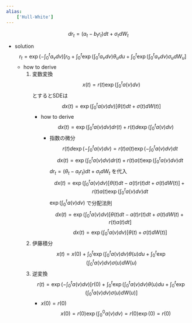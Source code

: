 ```yaml
---
alias:
    ['Hull-White']
---
```

$$
dr_t = (a_t- b_t r_t)dt+\sigma_t dW_t 
$$
- solution
    $$
    r_t= \exp\left(-\int_0^t a_v dv\right) [r_0 + \int_0^t \exp\left(\int_0^t a_vdv\right) \theta_u du+\int_0^t \exp\left(\int_0^t a_v dv\right)\sigma_u dW_u]
    $$
    - how to derive
        1. 変数変換
            $$
            x(t) = r(t)\exp\left(\int_0^t a(v)dv\right)
            $$
            とするとSDEは
            $$
            d x(t) = \exp\left(\int_0^t a(v)dv\right) [\theta(t)dt+\sigma(t) dW(t)]
            $$
            - how to derive
                $$
                d x(t) = \exp\left(\int_0^t a(v)dv\right) dr(t) + r(t) d\exp\left(\int_0^t a(v)dv\right)
                $$
                - 指数の微分
                    $$
                    r(t) d\exp\left(-\int_0^t a(v)dv\right) = r(t) a(t)\exp\left(-\int_0^t a(v)dv\right)dt
                    $$
                $$
                d x(t) = \exp\left(\int_0^t a(v)dv\right) dr(t) + r(t) a(t)\exp\left(\int_0^t a(v)dv\right)dt
                $$
                $dr_t = (\theta_t- a_t r_t)dt+\sigma_t dW_t$  を代入
                $$
                d x(t) = \exp\left(\int_0^t a(v)dv\right) [\theta(t)dt- a(t) r(t)dt+\sigma(t) dW(t)]  + r(t) a(t)\exp\left(\int_0^t a(v)dv\right)dt
                $$
                $\exp\left(\int_0^t a(v)dv\right)$ で分配法則
                $$
                d x(t) = \exp\left(\int_0^t a(v)dv\right) [\theta(t)dt- a(t) r(t)dt+\sigma(t) dW(t)  + r(t) a(t)dt]
                $$
                $$
                d x(t) = \exp\left(\int_0^t a(v)dv\right) [\theta(t)+\sigma(t) dW(t)]
                $$
        2. 伊藤積分
            $$
            x(t) = x(0) + \int_0^t \exp\left(\int_0^t a(v)dv\right) \theta(u) du+\int_0^t \exp\left(\int_0^t a(v)dv\right)\sigma(u) dW(u)
            $$
        3. 逆変換
            $$
            r(t) = \exp\left(-\int_0^t a(v)dv\right) [r(0) + \int_0^t \exp\left(\int_0^t a(v)dv\right) \theta(u) du+\int_0^t \exp\left(\int_0^t a(v)dv\right)\sigma(u) dW(u)]
            $$
            - $x(0) = r(0)$
                $$
                x(0) = r(0)\exp\left(\int_0^0 a(v)dv\right) = r(0)\exp(0) = r(0)
                $$